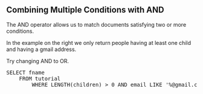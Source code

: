## Combining Multiple Conditions with AND

The AND operator allows us to match documents satisfying two or more conditions.

In the example on the right we only return people having at least one child and having a gmail address.

Try changing AND to OR.

<pre id="example">
SELECT fname 
    FROM tutorial 
        WHERE LENGTH(children) > 0 AND email LIKE '%@gmail.com'
</pre>